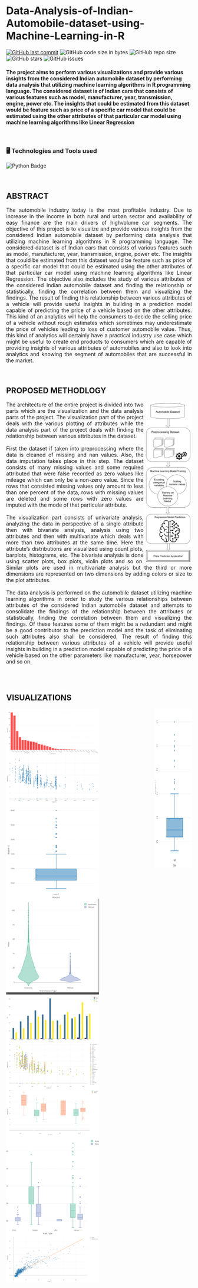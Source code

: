 # Data-Analysis-of-Indian-Automobile-dataset-using-Machine-Learning-in-R


[![GitHub last commit](https://img.shields.io/github/last-commit/Defcon27/Data-Analysis-of-Indian-Automobile-dataset-using-Machine-Learning-in-R?label=Last%20commit&color=green&logo=git&logoColor=white&style=flat-square)](https://github.com/Defcon27/Data-Analysis-of-Indian-Automobile-dataset-using-Machine-Learning-in-R)
![GitHub code size in bytes](https://img.shields.io/github/languages/code-size/Defcon27/Data-Analysis-of-Indian-Automobile-dataset-using-Machine-Learning-in-R?label=Code%20size&logo=python&logoColor=white&style=flat-square)
![GitHub repo size](https://img.shields.io/github/repo-size/Defcon27/Data-Analysis-of-Indian-Automobile-dataset-using-Machine-Learning-in-R?label=Repo%20size&color=red&logo=github&logoColor=white&style=flat-square)
![GitHub stars](https://img.shields.io/github/stars/Defcon27/Data-Analysis-of-Indian-Automobile-dataset-using-Machine-Learning-in-R?label=Stars&logo=github&style=flat-square)
![GitHub issues](https://img.shields.io/github/issues/Defcon27/Data-Analysis-of-Indian-Automobile-dataset-using-Machine-Learning-in-R?label=Issues&color=yellow&logo=github&style=flat-square)


#### The project aims to perform various visualizations and provide various insights from the considered Indian automobile dataset by performing data analysis that utilizing machine learning algorithms in R programming language. The considered dataset is of Indian cars that consists of various features such as model, manufacturer, year, transmission, engine, power etc. The insights that could be estimated from this dataset would be feature such as price of a specific car model that could be estimated using the other attributes of that particular car model using machine learning algorithms like Linear Regression

<br>

### 🖥️ Technologies and Tools used
![Python Badge](http://img.shields.io/badge/-Python-3776AB?style=for-the-badge&logo=python&logoColor=white)


<br>

## ABSTRACT
<p align="justify">
The automobile industry today is the most profitable industry. Due to increase in the income in both rural and urban sector and availability of easy finance are the main drivers of highvolume car segments. The objective of this project is to visualize and provide various insights from the considered Indian automobile dataset by performing data analysis that utilizing machine learning algorithms in R programming language. The considered dataset is of Indian cars that consists of various features such as model, manufacturer, year, transmission, engine, power etc. The insights that could be estimated from this dataset would be feature such as price of a specific car model that could be estimated using the other attributes of that particular car model using machine learning algorithms like Linear Regression. The objective also includes the study of various attributes of the considered Indian automobile dataset and finding the relationship or statistically, finding the correlation between them and visualizing the findings. The result of finding this relationship between various attributes of a vehicle will provide useful insights in building in a prediction model capable of predicting the price of a vehicle based on the other attributes. This kind of an analytics will help the consumers to decide the selling price of a vehicle without rough estimates which sometimes may underestimate the price of vehicles leading to loss of customer automobile value. Thus, this kind of analytics will certainly have a practical industry use case which might be useful to create end products to consumers which are capable of providing insights of various attributes of automobiles and also to look into analytics and knowing the segment of automobiles that are successful in the market.
</p>

<br>

## PROPOSED METHODLOGY

<img align="right" src='Docs/achitecture.png' width=26%/>

<p align="justify">
The architecture of the entire project is divided into two parts which are the visualization and the data analysis parts of the project. The visualization part of the project deals with the various plotting of attributes while the data analysis part of the project deals with finding the relationship between various attributes in the dataset.<br><br>
First the dataset if taken into preprocessing where the data is cleaned of missing and nan values. Also, the data imputation takes place in this step. The dataset consists of many missing values and some required attributed that were false recorded as zero values like mileage which can only be a non-zero value. Since the rows that consisted missing values only amount to less than one percent of the data, rows with missing values are deleted and some rows with zero values are imputed with the mode of that particular attribute.<br><br>
The visualization part consists of univariate analysis, analyzing the data in perspective of a single attribute then with bivariate analysis, analysis using two attributes and then with multivariate which deals with more than two attributes at the same time. Here the attribute’s distributions are visualized using count plots, barplots, histograms, etc. The bivariate analysis is done using scatter plots, box plots, violin plots and so on. Similar plots are used in multivariate analysis but the third or more dimensions are represented on two dimensions by adding colors or size to the plot attributes.<br><br>
The data analysis is performed on the automobile dataset utilizing machine learning algorithms in order to study the various relationships between attributes of the considered Indian automobile dataset and attempts to consolidate the findings of the relationship between the attributes or statistically, finding the correlation between them and visualizing the findings. Of these features some of them might be a redundant and might be a good contributor to the prediction model and the task of eliminating such attributes also shall be considered. The result of finding this relationship between various attributes of a vehicle will provide useful insights in building in a prediction model capable of predicting the price of a vehicle based on the other parameters like manufacturer, year, horsepower and so on.
</p>

<br>
<br>


## VISUALIZATIONS

<img align="right" src='Docs/Plots/uni_box.gif' width=20% height=430px >
<img align="middle" src='Docs/Plots/uni_bar.gif' width=50%/>

<img align="middle" src='Docs/Plots/bi_sc.gif' width=50%/>
<img align="middle" src='Docs/Plots/uni_box.gif' width=50%/>
<img align="middle" src='Docs/Plots/bi_vio.gif' width=50%/>

<img align="middle" src='Docs/Plots/mul_bar.gif' width=50%/>
<img align="middle" src='Docs/Plots/mul_sc.gif' width=50%/>
<img align="middle" src='Docs/Plots/mul_box.gif' width=50%/>
<img align="middle" src='Docs/Plots/mul_box2.gif' width=50%/>

<img align="middle" src='Docs/Plots/reg.gif' width=50%/>

